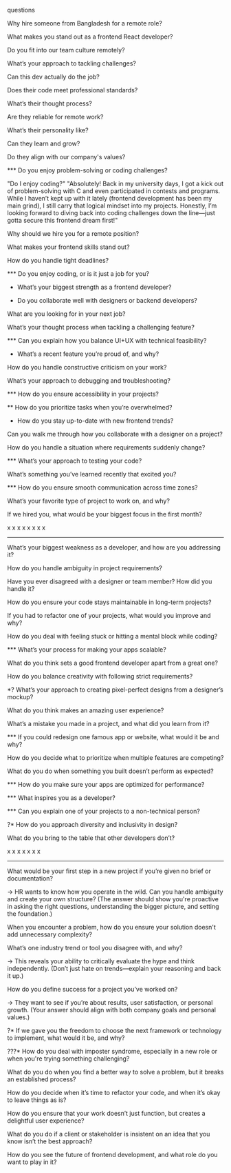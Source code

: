 questions

Why hire someone from Bangladesh for a remote role?

What makes you stand out as a frontend React developer?

Do you fit into our team culture remotely?

What’s your approach to tackling challenges?

Can this dev actually do the job?

Does their code meet professional standards?

What’s their thought process?

Are they reliable for remote work?

What’s their personality like?

Can they learn and grow?

Do they align with our company's values?

\*\*\* Do you enjoy problem-solving or coding challenges?

"Do I enjoy coding?"
"Absolutely! Back in my university days, I got a kick out of problem-solving with C and even participated in contests and programs. While I haven’t kept up with it lately (frontend development has been my main grind), I still carry that logical mindset into my projects. Honestly, I’m looking forward to diving back into coding challenges down the line—just gotta secure this frontend dream first!"

Why should we hire you for a remote position?

What makes your frontend skills stand out?

How do you handle tight deadlines?

\*\*\* Do you enjoy coding, or is it just a job for you?

- What’s your biggest strength as a frontend developer?

- Do you collaborate well with designers or backend developers?

What are you looking for in your next job?

What’s your thought process when tackling a challenging feature?

\*\*\* Can you explain how you balance UI+UX with technical feasibility?

- What’s a recent feature you’re proud of, and why?

How do you handle constructive criticism on your work?

What’s your approach to debugging and troubleshooting?

\*\*\* How do you ensure accessibility in your projects?

\*\* How do you prioritize tasks when you’re overwhelmed?

- How do you stay up-to-date with new frontend trends?

Can you walk me through how you collaborate with a designer on a project?

How do you handle a situation where requirements suddenly change?

\*\*\* What’s your approach to testing your code?

What’s something you’ve learned recently that excited you?

\*\*\* How do you ensure smooth communication across time zones?

What’s your favorite type of project to work on, and why?

If we hired you, what would be your biggest focus in the first month?

x x x x x x x x

---

What’s your biggest weakness as a developer, and how are you addressing it?

How do you handle ambiguity in project requirements?

Have you ever disagreed with a designer or team member? How did you handle it?

How do you ensure your code stays maintainable in long-term projects?

If you had to refactor one of your projects, what would you improve and why?

How do you deal with feeling stuck or hitting a mental block while coding?

\*\*\* What’s your process for making your apps scalable?

What do you think sets a good frontend developer apart from a great one?

How do you balance creativity with following strict requirements?

\*? What’s your approach to creating pixel-perfect designs from a designer’s mockup?

What do you think makes an amazing user experience?

What’s a mistake you made in a project, and what did you learn from it?

\*\*\* If you could redesign one famous app or website, what would it be and why?

How do you decide what to prioritize when multiple features are competing?

What do you do when something you built doesn’t perform as expected?

\*\*\* How do you make sure your apps are optimized for performance?

\*\*\* What inspires you as a developer?

\*\*\* Can you explain one of your projects to a non-technical person?

?\* How do you approach diversity and inclusivity in design?

What do you bring to the table that other developers don’t?

x x x x x x x

---

What would be your first step in a new project if you’re given no brief or documentation?

-> HR wants to know how you operate in the wild. Can you handle ambiguity and create your own structure? (The answer should show you're proactive in asking the right questions, understanding the bigger picture, and setting the foundation.)

When you encounter a problem, how do you ensure your solution doesn't add unnecessary complexity?

What’s one industry trend or tool you disagree with, and why?

-> This reveals your ability to critically evaluate the hype and think independently. (Don’t just hate on trends—explain your reasoning and back it up.)

How do you define success for a project you’ve worked on?

-> They want to see if you’re about results, user satisfaction, or personal growth. (Your answer should align with both company goals and personal values.)

?\* If we gave you the freedom to choose the next framework or technology to implement, what would it be, and why?

???\* How do you deal with imposter syndrome, especially in a new role or when you're trying something challenging?

What do you do when you find a better way to solve a problem, but it breaks an established process?

How do you decide when it’s time to refactor your code, and when it’s okay to leave things as is?

How do you ensure that your work doesn’t just function, but creates a delightful user experience?

What do you do if a client or stakeholder is insistent on an idea that you know isn’t the best approach?

How do you see the future of frontend development, and what role do you want to play in it?
